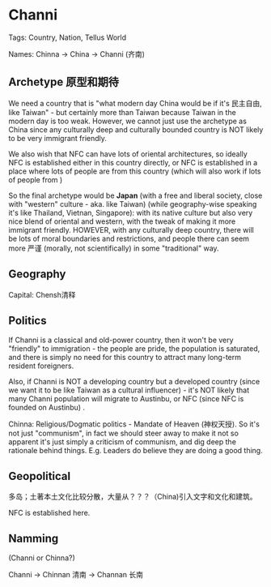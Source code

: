 # Channi

<!--(Canonical Minicore) It's not Chinnan (since it's 自由世界代表) that's hiding a teleportation device - it's a small country (依附Sabutan的) that's doing those dirty business.-->

Tags: Country, Nation, Tellus World

Names: Chinna -> China -> Channi (齐南)

## Archetype 原型和期待

We need a country that is "what modern day China would be if it's 民主自由, like Taiwan" - but certainly more than Taiwan because Taiwan in the modern day is too weak. However, we cannot just use the archetype as China since any culturally deep and culturally bounded country is NOT likely to be very immigrant friendly.

We also wish that NFC can have lots of oriental architectures, so ideally NFC is established either in this country directly, or NFC is established in a place where lots of people are from this country (which will also work if lots of people from )

So the final archetype would be **Japan** (with a free and liberal society, close with "western" culture - aka. like Taiwan) (while geography-wise speaking it's like Thailand, Vietnan, Singapore): with its native culture but also very nice blend of oriental and western, with the tweak of making it more immigrant friendly. HOWEVER, with any culturally deep country, there will be lots of moral boundaries and restrictions, and people there can seem more 严谨 (morally, not scientifically) in some "traditional" way.

## Geography

Capital: Chensh清释

## Politics

If Channi is a classical and old-power country, then it won't be very "friendly" to immigration - the people are pride, the population is saturated, and there is simply no need for this country to attract many long-term resident foreigners.

Also, if Channi is NOT a developing country but a developed country (since we want it to be like Taiwan as a cultural influencer) - it's NOT likely that many Channi population will migrate to Austinbu, or NFC (since NFC is founded on Austinbu) <!--Unless Chinese immigrants in our world - China is NOT a good place to live in, that's why people would want to move out; You don't hear American people immigrate into other developing countries that much: only developing countries immigrate into developed countries. This is not a hard problem: we just don't let NFC have that many Chinese/Japanese style architectures but be more modern; This also has another design implication: it's still fun for Zhang He to go to Chinna for its culture, but wouldn't it be more fun is Zhang He went to a developing country, so it's more "dark-side" of the society that he can see?-->.

Chinna: Religious/Dogmatic politics - Mandate of Heaven (神权天授). So it's not just "communism", in fact we should steer away to make it not so apparent it's just simply a criticism of communism, and dig deep the rationale behind things. E.g. Leaders do believe they are doing a good thing.

## Geopolitical

多岛；土著本土文化比较分散，大量从？？？（China)引入文字和文化和建筑。

NFC is established here.

## Namming

(Channi or Chinna?)

Channi -> Chinnan 清南 -> Channan 长南